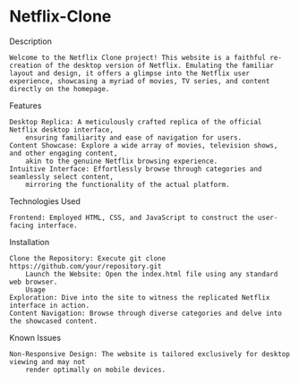 # Netflix-Clone

Description

    Welcome to the Netflix Clone project! This website is a faithful re-creation of the desktop version of Netflix. Emulating the familiar layout and design, it offers a glimpse into the Netflix user experience, showcasing a myriad of movies, TV series, and content directly on the homepage.

Features

    Desktop Replica: A meticulously crafted replica of the official Netflix desktop interface,
        ensuring familiarity and ease of navigation for users.
    Content Showcase: Explore a wide array of movies, television shows, and other engaging content,
        akin to the genuine Netflix browsing experience.
    Intuitive Interface: Effortlessly browse through categories and seamlessly select content,
        mirroring the functionality of the actual platform.


Technologies Used

    Frontend: Employed HTML, CSS, and JavaScript to construct the user-facing interface.


Installation

    Clone the Repository: Execute git clone https://github.com/your/repository.git
        Launch the Website: Open the index.html file using any standard web browser.
        Usage
    Exploration: Dive into the site to witness the replicated Netflix interface in action.
    Content Navigation: Browse through diverse categories and delve into the showcased content.


Known Issues

    Non-Responsive Design: The website is tailored exclusively for desktop viewing and may not 
        render optimally on mobile devices.
